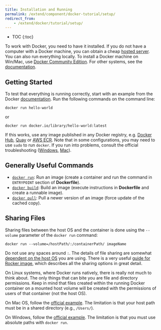 ```yaml
---
title: Installation and Running
permalink: /extend/component/docker-tutorial/setup/
redirect_from:
    - /extend/docker/tutorial/setup/
---
```


* TOC
{:toc}

To work with Docker, you need to have it installed. If you do not have a computer with a Docker machine, you can obtain a
cheap [hosted server](https://www.digitalocean.com/features/one-click-apps/docker/). You can also
run everything locally. To install a Docker machine on Win/Mac,
use [Docker Community Edition](https://store.docker.com/search?type=edition&offering=community). For
other systems, see the [documentation](https://docs.docker.com/engine/installation/).

## Getting Started
To test that everything is running correctly, start with an example
from the Docker [documentation](https://docs.docker.com/get-started/).
Run the following commands on the command line:

    docker run hello-world


or

    docker run docker.io/library/hello-world:latest

If this works, use any image published in any Docker
registry, e.g. [Docker Hub](https://hub.docker.com/), [Quay](https://quay.io/) or [AWS ECR](https://aws.amazon.com/ecr/).
Note that in some configurations, you may need to use `sudo` to run `docker`. If you run into problems, consult the
official troubleshooting ([Windows](https://docs.docker.com/docker-for-windows/troubleshoot/), [Mac](https://docs.docker.com/docker-for-mac/troubleshoot/)).

## Generally Useful Commands
- [`docker run`](https://docs.docker.com/engine/reference/run/): Run an
image (create a container and run the command in `ENTRYPOINT` section of **Dockerfile**).
- [`docker build`](https://docs.docker.com/engine/reference/commandline/build/): Build
an image (execute instructions in **Dockerfile** and create a runnable image).
- [`docker pull`](https://docs.docker.com/engine/reference/commandline/pull/): Pull
a newer version of an image (force update of the cached copy).

## Sharing Files
Sharing files between the host OS and the container is done using the `--volume` parameter of the `docker run` command:

    docker run --volume=/hostPath/:/containerPath/ imageName

Do not use any spaces around `:`. The details of file sharing are somewhat
[dependent on the host OS](https://docs.docker.com/engine/admin/volumes/volumes/#start-a-container-with-a-volume) you are using.
There is a very
useful [guide for Rocker image](https://github.com/rocker-org/rocker/wiki/Sharing-files-with-host-machine), which
describes all the sharing options in great detail.

On Linux systems, where Docker runs natively, there is really not much to think about. The only things that can bite
you are file and directory permissions. Keep in mind that files created within the running Docker container on
a mounted host volume will be created with the permissions of users of that container (not the host OS).

On Mac OS, follow the [official example](https://docs.docker.com/docker-for-mac/osxfs/).
The limitation is that your host path must be in a shared directory (e.g., `/Users/`).

On Windows, follow the [official example](https://docs.docker.com/docker-for-windows/#shared-drives).
The limitation is that you must use absolute paths with `docker run`.
